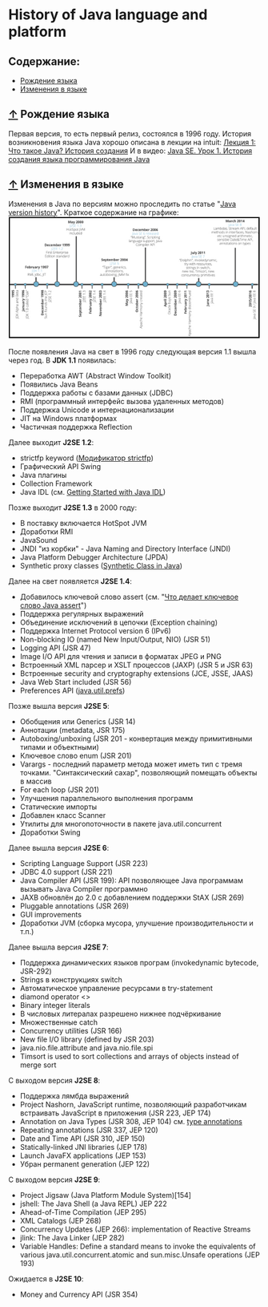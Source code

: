 # <a name="Home"></a> History of Java language and platform

## Содержание:
- [Рождение языка](#Born)
- [Изменения в языке](#VersionChanges)

## [↑](#Home) <a name="Born"></a> Рождение языка
Первая версия, то есть первый релиз, состоялся в 1996 году.
История возникновения языка Java хорошо описана в лекции на intuit:
[Лекция 1: Что такое Java? История создания](http://www.intuit.ru/studies/courses/16/16/lecture/27105?page=1)
И в видео:
[Java SE. Урок 1. История создания языка программирования Java](https://www.youtube.com/watch?v=l8Fn_aM_Np4)

## [↑](#Home) <a name="VersionChanges"></a> Изменения в языке
Изменения в Java по версиям можно проследить по статье "[Java version history](https://en.wikipedia.org/wiki/Java_version_history#J2SE_1.2)".
Краткое содержание на графике:
![](../img/JavaHistory.png)

После появления Java на свет в 1996 году следующая версия 1.1 вышла через год.
В **JDK 1.1** появилась:
- Переработка AWT (Abstract Window Toolkit)
- Появились Java Beans
- Поддержка работы с базами данных (JDBC)
- RMI (программный интерфейс вызова удаленных методов)
- Поддержка Unicode и интернационализации
- JIT на Windows платформах
- Частичная поддержка Reflection

Далее выходит **J2SE 1.2**:
- strictfp keyword ([Модификатор strictfp](https://ru.stackoverflow.com/questions/617822/%D0%9C%D0%BE%D0%B4%D0%B8%D1%84%D0%B8%D0%BA%D0%B0%D1%82%D0%BE%D1%80-strictfp))
- Графический API Swing
- Java плагины
- Collection Framework
- Java IDL (см. [Getting Started with Java IDL](https://docs.oracle.com/javase/8/docs/technotes/guides/idl/GShome.html))

Позже выходит **J2SE 1.3** в 2000 году:
- В поставку включается HotSpot JVM
- Доработки RMI
- JavaSound
- JNDI "из корбки" - Java Naming and Directory Interface (JNDI)
- Java Platform Debugger Architecture (JPDA)
- Synthetic proxy classes ([Synthetic Class in Java](https://stackoverflow.com/questions/399546/synthetic-class-in-java))

Далее на свет появляется **J2SE 1.4**:
- Добавилось ключевой слово assert (см. "[Что делает ключевое слово Java assert](http://qaru.site/questions/16319/what-does-the-java-assert-keyword-do-and-when-should-it-be-used)")
- Поддержка регулярных выражений
- Объединение исключений в цепочки (Exception chaining)
- Поддержка Internet Protocol version 6 (IPv6)
- Non-blocking IO (named New Input/Output, NIO) (JSR 51)
- Logging API (JSR 47)
- Image I/O API для чтения и записи в форматах JPEG и PNG
- Встроенный XML парсер и XSLT процессов (JAXP) (JSR 5 и JSR 63)
- Встроенные security and cryptography extensions (JCE, JSSE, JAAS)
- Java Web Start included (JSR 56)
- Preferences API ([java.util.prefs](https://docs.oracle.com/javase/8/docs/technotes/guides/preferences/index.html))

Позже вышла версия **J2SE 5**:
- Обобщения или Generics (JSR 14)
- Аннотации (metadata, JSR 175)
- Autoboxing/unboxing (JSR 201 - конвертация между примитивными типами и объектными)
- Ключевое слово enum (JSR 201)
- Varargs - последний параметр метода может иметь тип с тремя точками. "Синтаксический сахар", позволяющий помещать объекты в массив
- For each loop (JSR 201)
- Улучшения параллельного выполнения программ
- Статические импорты
- Добавлен класс Scanner
- Утилиты для многопоточности в пакете java.util.concurrent
- Доработки Swing

Далее вышла версия **J2SE 6**:
- Scripting Language Support (JSR 223)
- JDBC 4.0 support (JSR 221)
- Java Compiler API (JSR 199): API позволяющее Java программам вызывать Java Compiler программно
- JAXB обновлён до 2.0 с добавлением поддержки StAX (JSR 269)
- Pluggable annotations (JSR 269)
- GUI improvements
- Доработки JVM (сборка мусора, улучшение производительности и т.п.)

Далее вышла версия **J2SE 7**:
- Поддержка динамических языков програм (invokedynamic bytecode, JSR-292)
- Strings в конструкциях switch
- Автоматическое управление ресурсами в try-statement
- diamond operator <>
- Binary integer literals
- В числовых литералах разрешено нижнее подчёркивание
- Множественные catch
- Concurrency utilities (JSR 166)
- New file I/O library (defined by JSR 203)
- java.nio.file.attribute and java.nio.file.spi
- Timsort is used to sort collections and arrays of objects instead of merge sort

С выходом версия **J2SE 8**:
- Поддержка лямбда выражений
- Project Nashorn, JavaScript runtime, позволяющий разработчикам встраивать JavaScript в приложения (JSR 223, JEP 174)
- Annotation on Java Types (JSR 308, JEP 104) см. [type annotations](https://docs.oracle.com/javase/tutorial/java/annotations/type_annotations.html)
- Repeating annotations (JSR 337, JEP 120)
- Date and Time API (JSR 310, JEP 150)
- Statically-linked JNI libraries (JEP 178)
- Launch JavaFX applications (JEP 153)
- Убран permanent generation (JEP 122)

С выходом версия **J2SE 9**:
- Project Jigsaw (Java Platform Module System)[154]
- jshell: The Java Shell (a Java REPL) JEP 222
- Ahead-of-Time Compilation (JEP 295)
- XML Catalogs (JEP 268)
- Concurrency Updates (JEP 266): implementation of Reactive Streams
- jlink: The Java Linker (JEP 282)
- Variable Handles: Define a standard means to invoke the equivalents of various java.util.concurrent.atomic and sun.misc.Unsafe operations (JEP 193)

Ожидается в **J2SE 10**:
- Money and Currency API (JSR 354)

